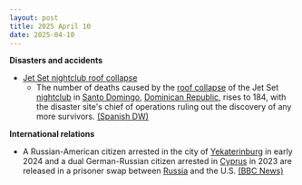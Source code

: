 ```yaml
---
layout: post
title: 2025 April 10
date: 2025-04-10
---
```



**Disasters and accidents**

* [Jet Set nightclub roof collapse](https://en.wikipedia.org/wiki/Jet_Set_nightclub_roof_collapse "Jet Set nightclub roof collapse")
  + The number of deaths caused by the [roof collapse](https://en.wikipedia.org/wiki/Structural_integrity_and_failure "Structural integrity and failure") of the Jet Set [nightclub](https://en.wikipedia.org/wiki/Nightclub "Nightclub") in [Santo Domingo](https://en.wikipedia.org/wiki/Santo_Domingo "Santo Domingo"), [Dominican Republic](https://en.wikipedia.org/wiki/Dominican_Republic "Dominican Republic"), rises to 184, with the disaster site's chief of operations ruling out the discovery of any more survivors. [(Spanish DW)](https://www.dw.com/es/tr%C3%A1gico-recuento-en-discoteca-de-dominicana-184-muertos/a-72193455)

**International relations**

* A Russian-American citizen arrested in the city of [Yekaterinburg](https://en.wikipedia.org/wiki/Yekaterinburg "Yekaterinburg") in early 2024 and a dual German-Russian citizen arrested in [Cyprus](https://en.wikipedia.org/wiki/Cyprus "Cyprus") in 2023 are released in a prisoner swap between [Russia](https://en.wikipedia.org/wiki/Russia "Russia") and the U.S. [(BBC News)](https://www.bbc.com/news/articles/c0l005w2j86o)
